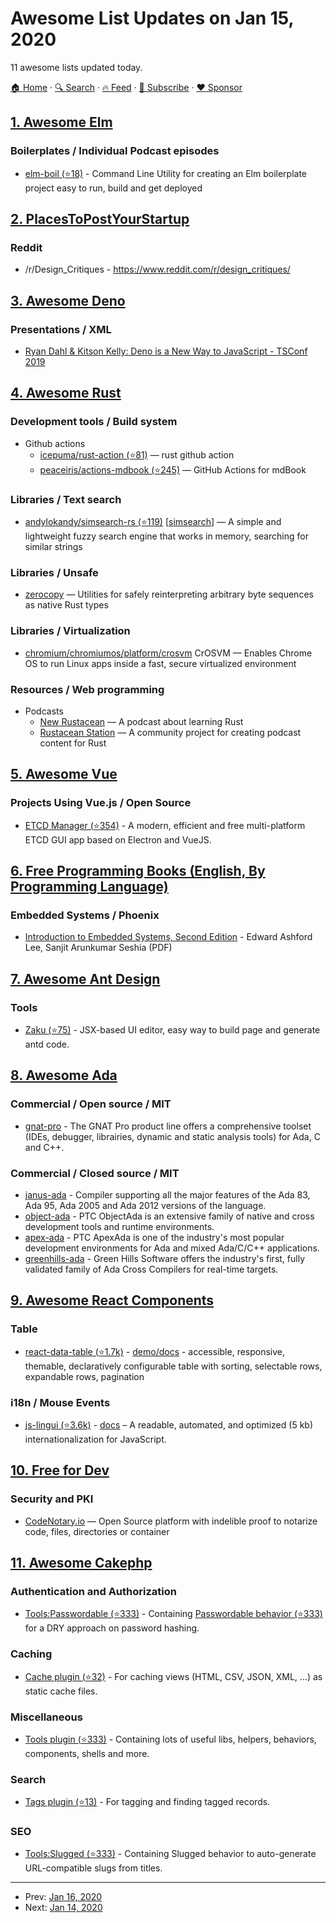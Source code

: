 # Awesome List Updates on Jan 15, 2020

11 awesome lists updated today.

[🏠 Home](/README.md) · [🔍 Search](https://www.trackawesomelist.com/search/) · [🔥 Feed](https://www.trackawesomelist.com/rss.xml) · [📮 Subscribe](https://trackawesomelist.us17.list-manage.com/subscribe?u=d2f0117aa829c83a63ec63c2f&id=36a103854c) · [❤️  Sponsor](https://github.com/sponsors/theowenyoung)



## [1. Awesome Elm](/content/sporto/awesome-elm/README.md)

### Boilerplates / Individual Podcast episodes

*   [elm-boil (⭐18)](https://github.com/GioPat/elm-boil) - Command Line Utility for creating an Elm boilerplate project easy to run, build and get deployed

## [2. PlacesToPostYourStartup](/content/mmccaff/PlacesToPostYourStartup/README.md)

### Reddit

*   /r/Design\_Critiques - <https://www.reddit.com/r/design_critiques/>

## [3. Awesome Deno](/content/denolib/awesome-deno/README.md)

### Presentations / XML

*   [Ryan Dahl & Kitson Kelly: Deno is a New Way to JavaScript - TSConf 2019](https://www.youtube.com/watch?v=1gIiZfSbEAE)

## [4. Awesome Rust](/content/rust-unofficial/awesome-rust/README.md)

### Development tools / Build system

*   Github actions
    *   [icepuma/rust-action (⭐81)](https://github.com/icepuma/rust-action) — rust github action
    *   [peaceiris/actions-mdbook (⭐245)](https://github.com/peaceiris/actions-mdbook) — GitHub Actions for mdBook

### Libraries / Text search

*   [andylokandy/simsearch-rs (⭐119)](https://github.com/andylokandy/simsearch-rs) \[[simsearch](https://crates.io/crates/simsearch)] — A simple and lightweight fuzzy search engine that works in memory, searching for similar strings

### Libraries / Unsafe

*   [zerocopy](https://crates.io/crates/zerocopy) — Utilities for safely reinterpreting arbitrary byte sequences as native Rust types

### Libraries / Virtualization

*   [chromium/chromiumos/platform/crosvm](https://chromium.googlesource.com/chromiumos/platform/crosvm/) CrOSVM — Enables Chrome OS to run Linux apps inside a fast, secure virtualized environment

### Resources / Web programming

*   Podcasts
    *   [New Rustacean](https://newrustacean.com) — A podcast about learning Rust
    *   [Rustacean Station](https://rustacean-station.org/) — A community project for creating podcast content for Rust

## [5. Awesome Vue](/content/vuejs/awesome-vue/README.md)

### Projects Using Vue.js / Open Source

*   [ETCD Manager (⭐354)](https://github.com/icellmobilsoft/etcdmanager) - A modern, efficient and free multi-platform ETCD GUI app based on Electron and VueJS.

## [6. Free Programming Books (English, By Programming Language)](/content/EbookFoundation/free-programming-books/README.md)

### Embedded Systems / Phoenix

*   [Introduction to Embedded Systems, Second Edition](https://ptolemy.berkeley.edu/books/leeseshia/releases/LeeSeshia_DigitalV2_2.pdf) - Edward Ashford Lee, Sanjit Arunkumar Seshia (PDF)

## [7. Awesome Ant Design](/content/websemantics/awesome-ant-design/README.md)

### Tools

*   [Zaku (⭐75)](https://github.com/limichange/zaku) - JSX-based UI editor, easy way to build page and generate antd code.

## [8. Awesome Ada](/content/ohenley/awesome-ada/README.md)

### Commercial / Open source / MIT

*   [gnat-pro](https://www.adacore.com/gnatpro) - The GNAT Pro product line offers a comprehensive toolset (IDEs, debugger, librairies, dynamic and static analysis tools) for Ada, C and C++.

### Commercial / Closed source / MIT

*   [janus-ada](http://www.rrsoftware.com/html/prodinf/janus95/j-ada95.htm) - Compiler supporting all the major features of the Ada 83, Ada 95, Ada 2005 and Ada 2012 versions of the language.
*   [object-ada](https://www.ptc.com/en/products/developer-tools/objectada) - PTC ObjectAda is an extensive family of native and cross development tools and runtime environments.
*   [apex-ada](https://www.ptc.com/en/products/developer-tools/apexada) - PTC ApexAda is one of the industry's most popular development environments for Ada and mixed Ada/C/C++ applications.
*   [greenhills-ada](https://www.ghs.com/products/ada_optimizing_compilers.html) - Green Hills Software offers the industry's first, fully validated family of Ada Cross Compilers for real-time targets.

## [9. Awesome React Components](/content/brillout/awesome-react-components/README.md)

### Table

*   [react-data-table (⭐1.7k)](https://github.com/jbetancur/react-data-table-component) - [demo/docs](https://jbetancur.github.io/react-data-table-component/?) - accessible, responsive, themable, declaratively configurable table with sorting, selectable rows, expandable rows, pagination

### i18n / Mouse Events

*   [js-lingui (⭐3.6k)](https://github.com/lingui/js-lingui) - [docs](https://lingui.js.org) – A readable, automated, and optimized (5 kb) internationalization for JavaScript.

## [10. Free for Dev](/content/ripienaar/free-for-dev/README.md)

### Security and PKI

*   [CodeNotary.io](https://www.codenotary.io/) — Open Source platform with indelible proof to notarize code, files, directories or container

## [11. Awesome Cakephp](/content/FriendsOfCake/awesome-cakephp/README.md)

### Authentication and Authorization

*   [Tools:Passwordable (⭐333)](https://github.com/dereuromark/cakephp-tools) - Containing [Passwordable behavior (⭐333)](https://github.com/dereuromark/cakephp-tools/blob/master/docs/Behavior/Passwordable.md) for a DRY approach on password hashing.

### Caching

*   [Cache plugin (⭐32)](https://github.com/dereuromark/cakephp-cache) - For caching views (HTML, CSV, JSON, XML, ...) as static cache files.

### Miscellaneous

*   [Tools plugin (⭐333)](https://github.com/dereuromark/cakephp-tools) - Containing lots of useful libs, helpers, behaviors, components, shells and more.

### Search

*   [Tags plugin (⭐13)](https://github.com/dereuromark/cakephp-tags) - For tagging and finding tagged records.

### SEO

*   [Tools:Slugged (⭐333)](https://github.com/dereuromark/cakephp-tools) - Containing Slugged behavior to auto-generate URL-compatible slugs from titles.

---

- Prev: [Jan 16, 2020](/content/2020/01/16/README.md)
- Next: [Jan 14, 2020](/content/2020/01/14/README.md)